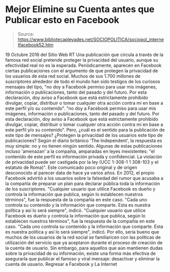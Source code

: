 # Mejor Elimine su Cuenta antes que Publicar esto en Facebook

> Source: https://www.bibliotecapleyades.net/SOCIOPOLITICA/sociopol_internetfacebook52.htm

19 Octubre 2016
del Sitio Web RT Una publicación que circula
a través de la famosa red social
pretende proteger la privacidad del usuario,
aunque su efectividad real no es la esperada.
Periódicamente, aparecen en Facebook ciertas publicaciones con el argumento de que protegen la privacidad de los usuarios de esta red social.
Muchos de sus 1.700 millones de suscriptores alrededor de todo el mundo han sido testigos de los curiosos mensajes del tipo,
"no doy a Facebook permiso para usar mis imágenes, información o publicaciones, tanto del pasado y del futuro. Por esta declaración, doy aviso a Facebook que está estrictamente prohibido divulgar, copiar, distribuir o tomar cualquier otra acción contra mí en base a este perfil y/o su contenido".
"no doy a Facebook permiso para usar mis imágenes, información o publicaciones, tanto del pasado y del futuro.
Por esta declaración, doy aviso a Facebook que está estrictamente prohibido divulgar, copiar, distribuir o tomar cualquier otra acción contra mí en base a este perfil y/o su contenido".
Pero, ¿cuál es el sentido para la publicación de este tipo de mensajes?
¿Protegen la privacidad de los usuarios este tipo de publicaciones?
Según el diario británico 'The Independent', la respuesta es muy simple:
no y no tienen ningún sentido.
Algunas de estas publicaciones incluso 'amenazan' a la compañía, amparadas en leyes inexistentes:
"el contenido de este perfil es información privada y confidencial. La violación de privacidad puede ser castigada por la ley (UCC 1-308-1 1 308-103 y el estatuto de Roma)".
Este comunicado poco original y de origen desconocido al parecer data de hace ya varios años.
En 2012, el propio Facebook advirtió a los usuarios sobre la falsedad del rumor que acusaba a la compañía de preparar un plan para declarar pública toda la información de los suscriptores.
"Cualquier usuario que utilice Facebook es dueño y controla la información que publica, según lo establecen nuestros términos", fue la respuesta de la compañía en este caso. "Cada uno controla su contenido y la información que comparte. Esta es nuestra política y así lo será siempre", indicó.
"Cualquier usuario que utilice Facebook es dueño y controla la información que publica, según lo establecen nuestros términos", fue la respuesta de la compañía en este caso.
"Cada uno controla su contenido y la información que comparte. Esta es nuestra política y así lo será siempre", indicó.
Por ello, sería bueno que muchos de los usuarios de la red social se familiaricen con las políticas de utilización del servicio que ya aceptaron durante el proceso de creación de la cuenta de usuario.
Sin embargo, para aquellos que aún mantienen dudas sobre la privacidad de su información, existe una forma más efectiva de asegurarla que publicar el famoso y viral mensaje:
desactivar y eliminar la cuenta de usuario.
Regresar a Facebook y La Internet
